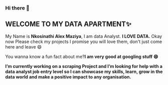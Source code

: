 ### Hi there 👋
<h2><b>WELCOME TO MY DATA APARTMENT✨</b></h2> 
<p>My Name is <b>Nkosinathi Alex Maziya</b>, I am data Analyst.
<b>I LOVE DATA.</b> Okay now Please check my projects I promise you will love them,
don't just come here and leave 😄</p>

<p>You  wanna know a fun fact about me?<b>I am very good at googling stuff 😄</b</p>

 I’m currently working on a scraping Project and I’m looking for help with a data analyst job
 entry level so I can showcase my skills, learn, grow in the data world and make a positive impact to any organisation.

<!--
**NkosinathiAlex/NKOSINATHIALEX** is a ✨ _special_ ✨ repository because its `README.md` (this file) appears on your GitHub profile.

Here are some ideas to get you started:

- 🔭 I’m currently working on ...
- 🌱 I’m currently learning ...
- 👯 I’m looking to collaborate on ...
- 🤔 I’m looking for help with ...
- 💬 Ask me about ...
- 📫 How to reach me: ...
- 😄 Pronouns: ...

-->
